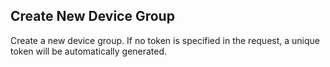 Create New Device Group
-----------------------
Create a new device group. If no token is specified in the request, a unique 
token will be automatically generated.